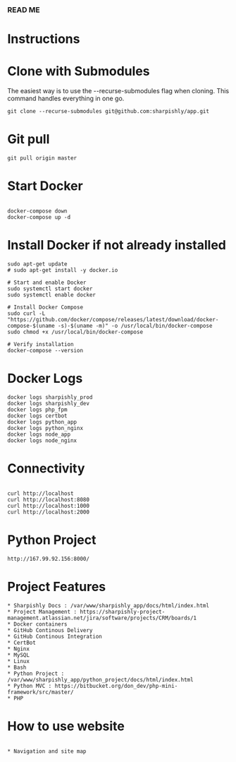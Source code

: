 ### READ ME ###

# Instructions

# Clone with Submodules

The easiest way is to use the --recurse-submodules flag when cloning. This command handles everything in one go.

```
git clone --recurse-submodules git@github.com:sharpishly/app.git

```

# Git pull

```
git pull origin master

```
# Start Docker

```

docker-compose down
docker-compose up -d

```

# Install Docker if not already installed
```
sudo apt-get update
# sudo apt-get install -y docker.io

# Start and enable Docker
sudo systemctl start docker
sudo systemctl enable docker

# Install Docker Compose
sudo curl -L "https://github.com/docker/compose/releases/latest/download/docker-compose-$(uname -s)-$(uname -m)" -o /usr/local/bin/docker-compose
sudo chmod +x /usr/local/bin/docker-compose

# Verify installation
docker-compose --version

```

# Docker Logs

```
docker logs sharpishly_prod
docker logs sharpishly_dev
docker logs php_fpm
docker logs certbot
docker logs python_app
docker logs python_nginx
docker logs node_app
docker logs node_nginx

```

# Connectivity

```

curl http://localhost
curl http://localhost:8080
curl http://localhost:1000
curl http://localhost:2000

```

# Python Project

```
http://167.99.92.156:8000/

```

# Project Features

```
* Sharpishly Docs : /var/www/sharpishly_app/docs/html/index.html
* Project Management : https://sharpishly-project-management.atlassian.net/jira/software/projects/CRM/boards/1
* Docker containers
* GitHub Continous Delivery
* GitHub Continous Integration
* CertBot
* Nginx
* MySQL
* Linux
* Bash
* Python Project : /var/www/sharpishly_app/python_project/docs/html/index.html
* Python MVC : https://bitbucket.org/don_dev/php-mini-framework/src/master/
* PHP

```

# How to use website

```

* Navigation and site map

```